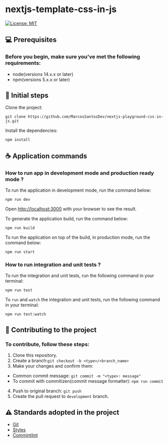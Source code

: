 # nextjs-template-css-in-js

[![License: MIT](https://img.shields.io/badge/License-MIT-blue.svg)](https://opensource.org/licenses/MIT)

## 💻 Prerequisites

### Before you begin, make sure you've met the following requirements:

- node(versions 14.x.x or later)
- npm(versions 5.x.x or later)

## 🚀 Initial steps

Clone the project:

```
git clone https://github.com/MarcosSantosDev/nextjs-playground-css-in-js.git
```

Install the dependencies:

```
npm install
```

## ☕ Application commands

### How to run app in development mode and production ready mode ?

To run the application in development mode, run the command below:

```
npm run dev
```

Open [http://localhost:3000](http://localhost:3000) with your browser to see the result.

To generate the application build, run the command below:

```
npm run build
```

To run the application on top of the build, in production mode, run the command below:

```
npm run start
```

### How to run integration and unit tests ?

To run the integration and unit tests, run the following command in your terminal:

```
npm run test
```

To `run` and `watch` the integration and unit tests, run the following command in your terminal:

```
npm run test:watch
```

## 🤝 Contributing to the project

### To contribute, follow these steps:

1. Clone this repository.
2. Create a branch:`git checkout -b <type>/<branch_name>`
3. Make your changes and confirm them:

- Common commit message: `git commit -m "<type>: message"`
- To commit with commitizen(commit message formatter): `npm run commit`

4. Push to original branch: `git push`
5. Create the pull request to `development` branch.

## :warning: Standards adopted in the project

- [Git](./docs/git.md)
- [Styles](./docs/styles.md)
- [Commintlint](./docs/commintlint.md)
